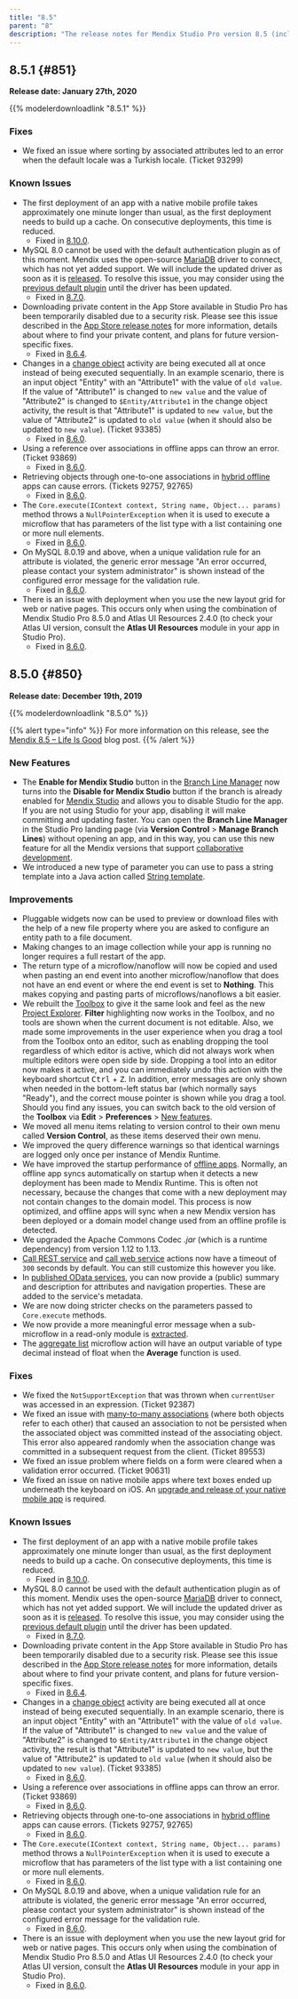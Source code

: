 ```yaml
---
title: "8.5"
parent: "8"
description: "The release notes for Mendix Studio Pro version 8.5 (including all patches) with details on new features, bug fixes, and known issues."
---
```


## 8.5.1 {#851}

**Release date: January 27th, 2020**

{{% modelerdownloadlink "8.5.1" %}}

### Fixes

* We fixed an issue where sorting by associated attributes led to an error when the default locale was a Turkish locale. (Ticket 93299)

### Known Issues

* The first deployment of an app with a native mobile profile takes approximately one minute longer than usual, as the first deployment needs to build up a cache. On consecutive deployments, this time is reduced.
	* Fixed in [8.10.0](8.10#211).
* MySQL 8.0 cannot be used with the default authentication plugin as of this moment. Mendix uses the open-source [MariaDB](https://mariadb.com/) driver to connect, which has not yet added support. We will include the updated driver as soon as it is [released](https://jira.mariadb.org/browse/CONJ-663). To resolve this issue, you may consider using the [previous default plugin](https://mysqlserverteam.com/upgrading-to-mysql-8-0-default-authentication-plugin-considerations/) until the driver has been updated.
	* Fixed in [8.7.0](8.7#1530).
* Downloading private content in the App Store available in Studio Pro has been temporarily disabled due to a security risk. Please see this issue described in the [App Store release notes](/releasenotes/app-store/#private-fix) for more information, details about where to find your private content, and plans for future version-specific fixes.
	* Fixed in [8.6.4](8.6#private-content).
* Changes in a [change object](/refguide8/change-object) activity are being executed all at once instead of being executed sequentially. In an example scenario, there is an input object "Entity" with an "Attribute1" with the value of `old value`. If the value of "Attribute1" is changed to `new value` and the value of "Attribute2" is changed to `$Entity/Attribute1` in the change object activity, the result is that "Attribute1" is updated to `new value`, but the value of "Attribute2" is updated to `old value` (when it should also be updated to `new value`). (Ticket 93385)
	* Fixed in [8.6.0](8.6#93385).
* Using a reference over associations in offline apps can throw an error. (Ticket 93869)
	* Fixed in [8.6.0](8.6#93869).
* Retrieving objects through one-to-one associations in [hybrid offline](/refguide8/navigation#hybrid-profiles) apps can cause errors. (Tickets 92757, 92765)
	* Fixed in [8.6.0](8.6#93869).
* The `Core.execute(IContext context, String name, Object... params)` method throws a `NullPointerException` when it is used to execute a microflow that has parameters of the list type with a list containing one or more null elements.
	* Fixed in [8.6.0](8.6#2212).
* On MySQL 8.0.19 and above, when a unique validation rule for an attribute is violated, the generic error message "An error occurred, please contact your system administrator" is shown instead of the configured error message for the validation rule.
	* Fixed in [8.6.0](8.6#1929).
* There is an issue with deployment when you use the new layout grid for web or native pages. This occurs only when using the combination of Mendix Studio Pro 8.5.0 and Atlas UI Resources 2.4.0 (to check your Atlas UI version, consult the **Atlas UI Resources** module in your app in Studio Pro).
	* Fixed in [8.6.0](8.6#1254).

## 8.5.0 {#850}

**Release date: December 19th, 2019**

{{% modelerdownloadlink "8.5.0" %}}

{{% alert type="info" %}}
For more information on this release, see the [Mendix 8.5 – Life Is Good](https://www.mendix.com/blog/mendix-8-5-life-is-good/) blog post.
{{% /alert %}}

### New Features

* The **Enable for Mendix Studio** button in the [Branch Line Manager](/refguide8/branch-line-manager-dialog) now turns into the **Disable for Mendix Studio** button if the branch is already enabled for [Mendix Studio](/studio8/general) and allows you to disable Studio for the app. If you are not using Studio for your app, disabling it will make committing and updating faster. You can open the **Branch Line Manager** in the Studio Pro landing page (via **Version Control** > **Manage Branch Lines**)  without opening an app, and in this way, you can use this new feature for all the Mendix versions that support [collaborative development](/refguide8/collaborative-development).
* We introduced a new type of parameter you can use to pass a string template into a Java action called [String template](/refguide8/java-actions#string-template-type).

### Improvements

* Pluggable widgets now can be used to preview or download files with the help of a new file property where you are asked to configure an entity path to a file document.
* Making changes to an image collection while your app is running no longer requires a full restart of the app.
* The return type of a microflow/nanoflow will now be copied and used when pasting an end event into another microflow/nanoflow that does not have an end event or where the end event is set to **Nothing**. This makes copying and pasting parts of microflows/nanoflows a bit easier.
* We rebuilt the [Toolbox](/refguide8/view-menu#toolbox) to give it the same look and feel as the new [Project Explorer](/refguide8/project-explorer). **Filter** highlighting now works in the Toolbox, and no tools are shown when the current document is not editable. Also, we made some improvements in the user experience when you drag a tool from the Toolbox onto an editor, such as enabling dropping the tool regardless of which editor is active, which did not always work when multiple editors were open side by side. Dropping a tool into an editor now makes it active, and you can immediately undo this action with the keyboard shortcut <kbd>Ctrl</kbd> + <kbd>Z</kbd>. In addition, error messages are only shown when needed in the bottom-left status bar (which normally says "Ready"), and the correct mouse pointer is shown while you drag a tool. Should you find any issues, you can switch back to the old version of the **Toolbox** via **Edit** > **Preferences** > [New features](/refguide8/preferences-dialog#new-features).
* We moved all menu items relating to version control to their own menu called **Version Control**, as these items deserved their own menu.
* We improved the query difference warnings so that identical warnings are logged only once per instance of Mendix Runtime.
* We have improved the startup performance of [offline apps](/refguide8/offline-first). Normally, an offline app syncs automatically on startup when it detects a new deployment has been made to Mendix Runtime. This is often not necessary, because the changes that come with a new deployment may not contain changes to the domain model. This process is now optimized, and offline apps will sync when a new Mendix version has been deployed or a domain model change used from an offline profile is detected.
* We upgraded the Apache Commons Codec *.jar* (which is a runtime dependency) from version 1.12 to 1.13.
* [Call REST service](/refguide8/call-rest-action) and [call web service](/refguide8/call-web-service-action) actions now have a timeout of `300` seconds by default. You can still customize this however you like.
* In [published OData services](/refguide8/published-odata-services), you can now provide a (public) summary and description for attributes and navigation properties. These are added to the service's metadata.
* We are now doing stricter checks on the parameters passed to `Core.execute` methods.
* We now provide a more meaningful error message when a sub-microflow in a read-only module is [extracted](/howto8/logic-business-rules/extract-and-use-sub-microflows).
* The [aggregate list](/refguide8/aggregate-list) microflow action will have an output variable of type decimal instead of float when the **Average** function is used.

### Fixes

* We fixed the `NotSupportException` that was thrown when `currentUser` was accessed in an expression. (Ticket 92387)
* We fixed an issue with [many-to-many associations](/refguide8/association-member-properties#types) (where both objects refer to each other) that caused an association to not be persisted when the associated object was committed instead of the associating object. This error also appeared randomly when the association change was committed in a subsequent request from the client. (Ticket 89553)
* We fixed an issue problem where fields on a form were cleared when a validation error occurred. (Ticket 90631)
* We fixed an issue on native mobile apps where text boxes ended up underneath the keyboard on iOS. An [upgrade and release of your native mobile app](/refguide8/native-builder#sync-your-repository) is required.

### Known Issues

* The first deployment of an app with a native mobile profile takes approximately one minute longer than usual, as the first deployment needs to build up a cache. On consecutive deployments, this time is reduced.
	* Fixed in [8.10.0](8.10#211).
* MySQL 8.0 cannot be used with the default authentication plugin as of this moment. Mendix uses the open-source [MariaDB](https://mariadb.com/) driver to connect, which has not yet added support. We will include the updated driver as soon as it is [released](https://jira.mariadb.org/browse/CONJ-663). To resolve this issue, you may consider using the [previous default plugin](https://mysqlserverteam.com/upgrading-to-mysql-8-0-default-authentication-plugin-considerations/) until the driver has been updated.
	* Fixed in [8.7.0](8.7#1530).
* Downloading private content in the App Store available in Studio Pro has been temporarily disabled due to a security risk. Please see this issue described in the [App Store release notes](/releasenotes/app-store/#private-fix) for more information, details about where to find your private content, and plans for future version-specific fixes.
	* Fixed in [8.6.4](8.6#private-content).
* Changes in a [change object](/refguide8/change-object) activity are being executed all at once instead of being executed sequentially. In an example scenario, there is an input object "Entity" with an "Attribute1" with the value of `old value`. If the value of "Attribute1" is changed to `new value` and the value of "Attribute2" is changed to `$Entity/Attribute1` in the change object activity, the result is that "Attribute1" is updated to `new value`, but the value of "Attribute2" is updated to `old value` (when it should also be updated to `new value`). (Ticket 93385)
	* Fixed in [8.6.0](8.6#93385).
* Using a reference over associations in offline apps can throw an error. (Ticket 93869)
	* Fixed in [8.6.0](8.6#93869).
* Retrieving objects through one-to-one associations in [hybrid offline](/refguide8/navigation#hybrid-profiles) apps can cause errors. (Tickets 92757, 92765)
	* Fixed in [8.6.0](8.6#93869).
* The `Core.execute(IContext context, String name, Object... params)` method throws a `NullPointerException` when it is used to execute a microflow that has parameters of the list type with a list containing one or more null elements.
	* Fixed in [8.6.0](8.6#2212).
* On MySQL 8.0.19 and above, when a unique validation rule for an attribute is violated, the generic error message "An error occurred, please contact your system administrator" is shown instead of the configured error message for the validation rule.
	* Fixed in [8.6.0](8.6#1929).
* There is an issue with deployment when you use the new layout grid for web or native pages. This occurs only when using the combination of Mendix Studio Pro 8.5.0 and Atlas UI Resources 2.4.0 (to check your Atlas UI version, consult the **Atlas UI Resources** module in your app in Studio Pro).
	* Fixed in [8.6.0](8.6#1254).
